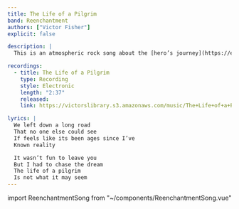 ```yaml
---
title: The Life of a Pilgrim
band: Reenchantment
authors: ["Victor Fisher"]
explicit: false

description: |
  This is an atmospheric rock song about the [hero’s journey](https://en.wikipedia.org/wiki/Hero%27s_journey) and [The Way of a Pilgrim](https://en.wikipedia.org/wiki/The_Way_of_a_Pilgrim). Both sources contain fascinating perspectives on the nature of mystical practice.

recordings:
  - title: The Life of a Pilgrim
    type: Recording
    style: Electronic
    length: "2:37"
    released: 
    link: https://victorslibrary.s3.amazonaws.com/music/The+Life+of+a+Pilgrim/The+Life+of+a+Pilgrim.mp3

lyrics: |
  We left down a long road
  That no one else could see
  If feels like its been ages since I’ve
  Known reality

  It wasn’t fun to leave you
  But I had to chase the dream
  The life of a pilgrim
  Is not what it may seem
---
```


import ReenchantmentSong from "~/components/ReenchantmentSong.vue"

<ReenchantmentSong :songData="$frontmatter" />

